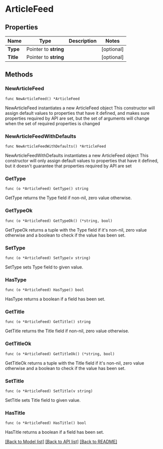 # ArticleFeed

## Properties

Name | Type | Description | Notes
------------ | ------------- | ------------- | -------------
**Type** | Pointer to **string** |  | [optional] 
**Title** | Pointer to **string** |  | [optional] 

## Methods

### NewArticleFeed

`func NewArticleFeed() *ArticleFeed`

NewArticleFeed instantiates a new ArticleFeed object
This constructor will assign default values to properties that have it defined,
and makes sure properties required by API are set, but the set of arguments
will change when the set of required properties is changed

### NewArticleFeedWithDefaults

`func NewArticleFeedWithDefaults() *ArticleFeed`

NewArticleFeedWithDefaults instantiates a new ArticleFeed object
This constructor will only assign default values to properties that have it defined,
but it doesn't guarantee that properties required by API are set

### GetType

`func (o *ArticleFeed) GetType() string`

GetType returns the Type field if non-nil, zero value otherwise.

### GetTypeOk

`func (o *ArticleFeed) GetTypeOk() (*string, bool)`

GetTypeOk returns a tuple with the Type field if it's non-nil, zero value otherwise
and a boolean to check if the value has been set.

### SetType

`func (o *ArticleFeed) SetType(v string)`

SetType sets Type field to given value.

### HasType

`func (o *ArticleFeed) HasType() bool`

HasType returns a boolean if a field has been set.

### GetTitle

`func (o *ArticleFeed) GetTitle() string`

GetTitle returns the Title field if non-nil, zero value otherwise.

### GetTitleOk

`func (o *ArticleFeed) GetTitleOk() (*string, bool)`

GetTitleOk returns a tuple with the Title field if it's non-nil, zero value otherwise
and a boolean to check if the value has been set.

### SetTitle

`func (o *ArticleFeed) SetTitle(v string)`

SetTitle sets Title field to given value.

### HasTitle

`func (o *ArticleFeed) HasTitle() bool`

HasTitle returns a boolean if a field has been set.


[[Back to Model list]](../README.md#documentation-for-models) [[Back to API list]](../README.md#documentation-for-api-endpoints) [[Back to README]](../README.md)


